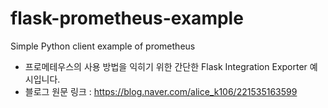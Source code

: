 # flask-prometheus-example
Simple Python client example of prometheus
- 프로메테우스의 사용 방법을 익히기 위한 간단한 Flask Integration Exporter 예시입니다.
- 블로그 원문 링크 : https://blog.naver.com/alice_k106/221535163599
